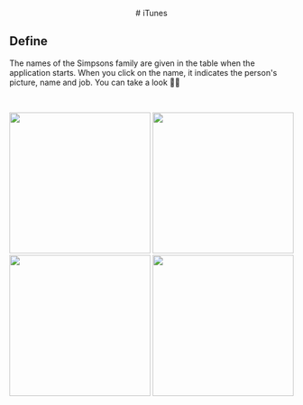<p align="center"> 
  # iTunes

## Define

  The names of the Simpsons family are given in the table when the application starts. 
  When you click on the name, it indicates the person's picture, name and job. You can take a look 👋🏻


<br>


<p align="center">
    <img src="" width="250"> 
    <img src="" width="250"> 
    <img src="" width="250"> 
    <img src="" width="250"> 
</p>
